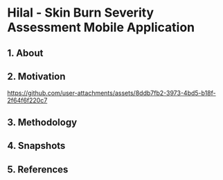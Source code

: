 # Hilal - Skin Burn Severity Assessment Mobile Application

## 1. About

## 2. Motivation
https://github.com/user-attachments/assets/8ddb7fb2-3973-4bd5-b18f-2f64f6f220c7

## 3. Methodology

## 4. Snapshots

## 5. References



